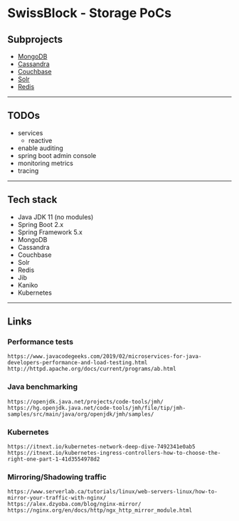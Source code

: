
# SwissBlock - Storage PoCs

## Subprojects

* [MongoDB](mongodb-service/)
* [Cassandra](cassandra-service/)
* [Couchbase](couchbase-service/)
* [Solr](solr-service/)
* [Redis](redis-service/)

---

## TODOs

* services
	* reactive
* enable auditing
* spring boot admin console
* monitoring metrics
* tracing

---

## Tech stack

* Java JDK 11 (no modules)
* Spring Boot 2.x
* Spring Framework 5.x
* MongoDB
* Cassandra
* Couchbase
* Solr
* Redis
* Jib
* Kaniko
* Kubernetes

---

## Links

### Performance tests
	https://www.javacodegeeks.com/2019/02/microservices-for-java-developers-performance-and-load-testing.html
	http://httpd.apache.org/docs/current/programs/ab.html

### Java benchmarking
	https://openjdk.java.net/projects/code-tools/jmh/
	https://hg.openjdk.java.net/code-tools/jmh/file/tip/jmh-samples/src/main/java/org/openjdk/jmh/samples/

### Kubernetes
	https://itnext.io/kubernetes-network-deep-dive-7492341e0ab5
	https://itnext.io/kubernetes-ingress-controllers-how-to-choose-the-right-one-part-1-41d3554978d2

### Mirroring/Shadowing traffic
	https://www.serverlab.ca/tutorials/linux/web-servers-linux/how-to-mirror-your-traffic-with-nginx/
	https://alex.dzyoba.com/blog/nginx-mirror/
	https://nginx.org/en/docs/http/ngx_http_mirror_module.html
